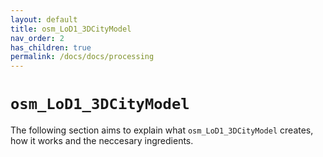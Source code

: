 ```yaml
---
layout: default
title: osm_LoD1_3DCityModel
nav_order: 2
has_children: true
permalink: /docs/docs/processing
---
```


#  `osm_LoD1_3DCityModel`

The following section aims to explain what `osm_LoD1_3DCityModel` creates, how it works and the neccesary ingredients. 
<!-- {: .no_toc }

 ## Table of contents
{: .no_toc .text-delta }

1. TOC
{:toc} 

--- -->
